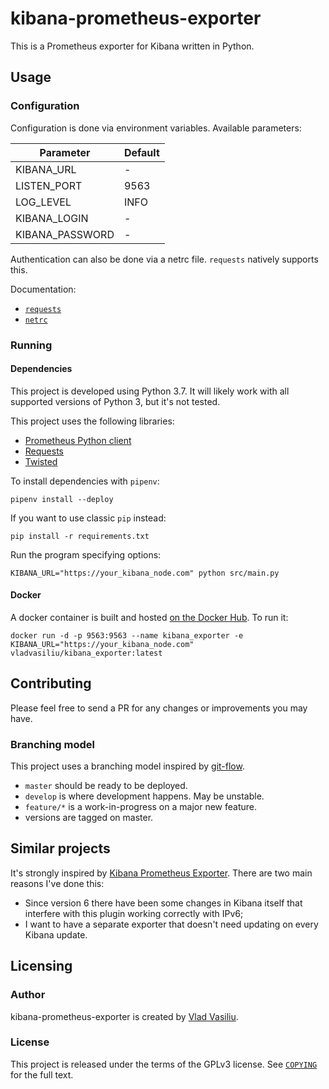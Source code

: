 # kibana-prometheus-exporter

This is a Prometheus exporter for Kibana written in Python.

## Usage

### Configuration

Configuration is done via environment variables. Available parameters:

|Parameter      |Default|
|---------------|-------|
|KIBANA_URL     |-      |
|LISTEN_PORT    |9563   |
|LOG_LEVEL      |INFO   |
|KIBANA_LOGIN   |-      |
|KIBANA_PASSWORD|-      |

Authentication can also be done via a netrc file. `requests` natively supports this.

Documentation:
* [`requests`](http://docs.python-requests.org/en/master/user/authentication/)
* [`netrc`](https://www.gnu.org/software/inetutils/manual/html_node/The-_002enetrc-file.html)


### Running

#### Dependencies

This project is developed using Python 3.7. It will likely work with all supported versions of Python 3, but it's not tested.

This project uses the following libraries:

* [Prometheus Python client](https://github.com/prometheus/client_python)
* [Requests](http://docs.python-requests.org/en/master/)
* [Twisted](https://www.twistedmatrix.com/trac/)

To install dependencies with `pipenv`:

    pipenv install --deploy

If you want to use classic `pip` instead:

    pip install -r requirements.txt

Run the program specifying options:

    KIBANA_URL="https://your_kibana_node.com" python src/main.py


#### Docker

A docker container is built and hosted [on the Docker Hub](https://pipenv.readthedocs.io/en/latest/). To run it:

    docker run -d -p 9563:9563 --name kibana_exporter -e KIBANA_URL="https://your_kibana_node.com" vladvasiliu/kibana_exporter:latest


## Contributing

Please feel free to send a PR for any changes or improvements you may have.

### Branching model

This project uses a branching model inspired by [git-flow](https://datasift.github.io/gitflow/IntroducingGitFlow.html).

* `master` should be ready to be deployed.
* `develop` is where development happens. May be unstable.
* `feature/*` is a work-in-progress on a major new feature.
* versions are tagged on master.

## Similar projects

It's strongly inspired by [Kibana Prometheus Exporter](https://github.com/pjhampton/kibana-prometheus-exporter). There are two main reasons I've done this:

* Since version 6 there have been some changes in Kibana itself that interfere with this plugin working correctly with IPv6;
* I want to have a separate exporter that doesn't need updating on every Kibana update.



## Licensing

### Author
kibana-prometheus-exporter is created by [Vlad Vasiliu](https://github.com/vladvasiliu/).

### License
This project is released under the terms of the GPLv3 license. See [`COPYING`](COPYING) for the full text.
